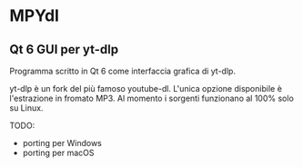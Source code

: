 MPYdl
=======

Qt 6 GUI per yt-dlp
-----------

Programma scritto in Qt 6 come interfaccia grafica di yt-dlp.

yt-dlp è un fork del più famoso youtube-dl.
L'unica opzione disponibile è l'estrazione in fromato MP3.
Al momento i sorgenti funzionano al 100% solo su Linux.

TODO:
* porting per Windows
* porting per macOS